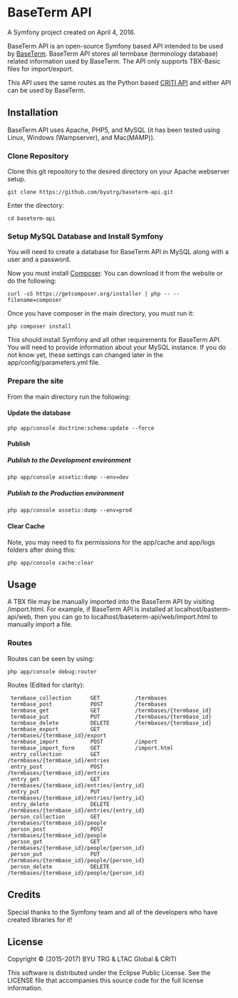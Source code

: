 # BaseTerm API

A Symfony project created on April 4, 2016.

BaseTerm API is an open-source Symfony based API intended to be used by [BaseTerm](https://github.com/byutrg/baseterm). BaseTerm API stores all termbase (terminology database) related information used by BaseTerm. The API only supports TBX-Basic files for import/export.

This API uses the same routes as the Python based [CRITI API](https://github.com/LexTerm/CRITI/tree/master/server) and either API can be used by BaseTerm.


## Installation

BaseTerm API uses Apache, PHP5, and MySQL (it has been tested using Linux, Windows (Wampserver), and Mac(MAMP)).

### Clone Repository

Clone this git repository to the desired directory on your Apache webserver setup.

```
git clone https://github.com/byutrg/baseterm-api.git
```

Enter the directory:

```
cd baseterm-api
```

### Setup MySQL Database and Install Symfony

You will need to create a database for BaseTerm API in MySQL along with a user and a password.

Now you must install [Composer](https://getcomposer.org/download/).  You can download it from the website or do the following:

```
curl -sS https://getcomposer.org/installer | php -- --filename=composer
```

Once you have composer in the main directory, you must run it:

```
php composer install
```

This should install Symfony and all other requirements for BaseTerm API.  You will need to provide information about your MySQL instance.  If you do not know yet, these settings can changed later in the app/config/parameters.yml file.

### Prepare the site

From the main directory run the following:

#### Update the database
```
php app/console doctrine:schema:update --force
```

#### Publish

##### Publish to the Development environment
```
php app/console assetic:dump --env=dev
```

##### Publish to the Production environment
```
php app/console assetic:dump --env=prod
```

#### Clear Cache

Note, you may need to fix permissions for the app/cache and app/logs folders after doing this:

```
php app/console cache:clear
```

## Usage

A TBX file may be manually imported into the BaseTerm API by visiting /import.html.  For example, if BaseTerm API is installed at localhost/basterm-api/web, then you can go to localhost/baseterm-api/web/import.html to manually import a file.

### Routes

Routes can be seen by using:
```
php app/console debug:router
```

Routes (Edited for clarity):

```
 termbase_collection      GET           /termbases
 termbase_post            POST          /termbases
 termbase_get             GET           /termbases/{termbase_id}
 termbase_put             PUT           /termbases/{termbase_id}
 termbase_delete          DELETE        /termbases/{termbase_id}
 termbase_export          GET           /termbases/{termbase_id}/export
 termbase_import          POST          /import
 termbase_import_form     GET           /import.html
 entry_collection         GET           /termbases/{termbase_id}/entries
 entry_post               POST          /termbases/{termbase_id}/entries
 entry_get                GET           /termbases/{termbase_id}/entries/{entry_id}
 entry_put                PUT           /termbases/{termbase_id}/entries/{entry_id}
 entry_delete             DELETE        /termbases/{termbase_id}/entries/{entry_id}
 person_collection        GET           /termbases/{termbase_id}/people
 person_post              POST          /termbases/{termbase_id}/people
 person_get               GET           /termbases/{termbase_id}/people/{person_id}
 person_put               PUT           /termbases/{termbase_id}/people/{person_id}
 person_delete            DELETE        /termbases/{termbase_id}/people/{person_id}
 ```

## Credits

Special thanks to the Symfony team and all of the developers who have created libraries for it!

## License

Copyright © (2015-2017) BYU TRG & LTAC Global & CRITI

This software is distributed under the Eclipse Public License.  See the LICENSE file that accompanies this source code for the full license information.